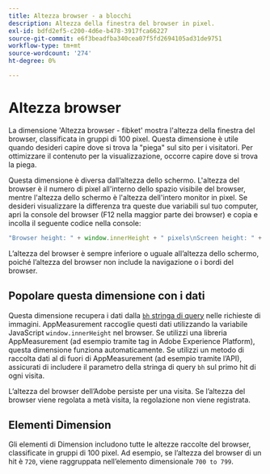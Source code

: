 ```yaml
---
title: Altezza browser - a blocchi
description: Altezza della finestra del browser in pixel.
exl-id: bdfd2ef5-c200-4d6e-b478-3917fca66227
source-git-commit: e6f3beadfba340cea07f5fd2694105ad31de9751
workflow-type: tm+mt
source-wordcount: '274'
ht-degree: 0%

---
```


# Altezza browser

La dimensione &#39;Altezza browser - fibket&#39; mostra l&#39;altezza della finestra del browser, classificata in gruppi di 100 pixel. Questa dimensione è utile quando desideri capire dove si trova la &quot;piega&quot; sul sito per i visitatori. Per ottimizzare il contenuto per la visualizzazione, occorre capire dove si trova la piega.

Questa dimensione è diversa dall’altezza dello schermo. L&#39;altezza del browser è il numero di pixel all&#39;interno dello spazio visibile del browser, mentre l&#39;altezza dello schermo è l&#39;altezza dell&#39;intero monitor in pixel. Se desideri visualizzare la differenza tra queste due variabili sul tuo computer, apri la console del browser (F12 nella maggior parte dei browser) e copia e incolla il seguente codice nella console:

```javascript
"Browser height: " + window.innerHeight + " pixels\nScreen height: " + screen.height + " pixels";
```

L’altezza del browser è sempre inferiore o uguale all’altezza dello schermo, poiché l’altezza del browser non include la navigazione o i bordi del browser.

## Popolare questa dimensione con i dati

Questa dimensione recupera i dati dalla [`bh` stringa di query](/help/implement/validate/query-parameters.md) nelle richieste di immagini. AppMeasurement raccoglie questi dati utilizzando la variabile JavaScript `window.innerHeight` nel browser. Se utilizzi una libreria AppMeasurement (ad esempio tramite tag in Adobe Experience Platform), questa dimensione funziona automaticamente. Se utilizzi un metodo di raccolta dati al di fuori di AppMeasurement (ad esempio tramite l’API), assicurati di includere il parametro della stringa di query `bh` sul primo hit di ogni visita.

L’altezza del browser dell’Adobe persiste per una visita. Se l’altezza del browser viene regolata a metà visita, la regolazione non viene registrata.

## Elementi Dimension

Gli elementi di Dimension includono tutte le altezze raccolte del browser, classificate in gruppi di 100 pixel. Ad esempio, se l’altezza del browser di un hit è `720`, viene raggruppata nell’elemento dimensionale `700 to 799`.
